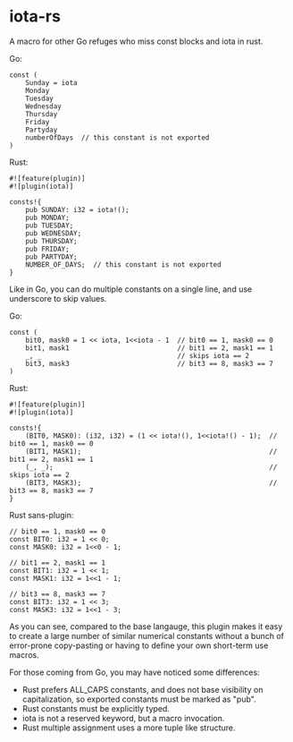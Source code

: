 # iota-rs

A macro for other Go refuges who miss const blocks and iota in rust.

Go:
```
const (
	Sunday = iota
	Monday
	Tuesday
	Wednesday
	Thursday
	Friday
	Partyday
	numberOfDays  // this constant is not exported
)
```

Rust:
```
#![feature(plugin)]
#![plugin(iota)]

consts!{
	pub SUNDAY: i32 = iota!();
	pub MONDAY;
	pub TUESDAY;
	pub WEDNESDAY;
	pub THURSDAY;
	pub FRIDAY;
	pub PARTYDAY;
	NUMBER_OF_DAYS;  // this constant is not exported
}
```

Like in Go, you can do multiple constants on a single line, and use underscore to skip values.

Go:
```
const (
	bit0, mask0 = 1 << iota, 1<<iota - 1  // bit0 == 1, mask0 == 0
	bit1, mask1                           // bit1 == 2, mask1 == 1
	_, _                                  // skips iota == 2
	bit3, mask3                           // bit3 == 8, mask3 == 7
)
```

Rust:
```
#![feature(plugin)]
#![plugin(iota)]

consts!{
	(BIT0, MASK0): (i32, i32) = (1 << iota!(), 1<<iota!() - 1);  // bit0 == 1, mask0 == 0
	(BIT1, MASK1);                                               // bit1 == 2, mask1 == 1
	(_, _);                                                      // skips iota == 2
	(BIT3, MASK3);                                               // bit3 == 8, mask3 == 7
}
```

Rust sans-plugin:
```
// bit0 == 1, mask0 == 0
const BIT0: i32 = 1 << 0;
const MASK0: i32 = 1<<0 - 1;

// bit1 == 2, mask1 == 1
const BIT1: i32 = 1 << 1;
const MASK1: i32 = 1<<1 - 1;

// bit3 == 8, mask3 == 7
const BIT3: i32 = 1 << 3;
const MASK3: i32 = 1<<1 - 3;
```

As you can see, compared to the base langauge, this plugin makes it easy to create a large number of similar numerical constants without a bunch of error-prone copy-pasting or having to define your own short-term use macros.

For those coming from Go, you may have noticed some differences:
* Rust prefers ALL_CAPS constants, and does not base visibility on capitalization, so exported constants must be marked as "pub".
* Rust constants must be explicitly typed.
* iota is not a reserved keyword, but a macro invocation.
* Rust multiple assignment uses a more tuple like structure.
